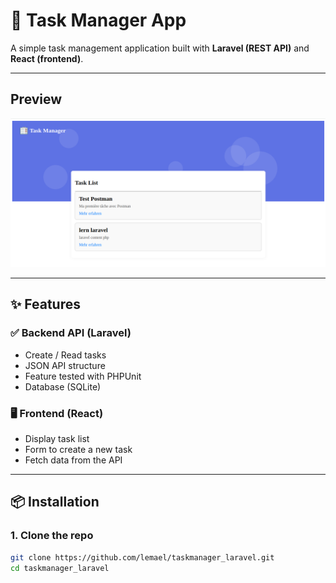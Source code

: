 # 📝 Task Manager App

A simple task management application built with **Laravel (REST API)** and **React (frontend)**.

---

## Preview

![Preview of the TasksPage](./frontend/public/TaskPage.png)

---

## ✨ Features

### ✅ Backend API (Laravel)

- Create / Read tasks
- JSON API structure
- Feature tested with PHPUnit
- Database (SQLite)

### 🖥️ Frontend (React)

- Display task list
- Form to create a new task
- Fetch data from the API

---

## 📦 Installation

### 1. Clone the repo

```bash
git clone https://github.com/lemael/taskmanager_laravel.git
cd taskmanager_laravel
```
